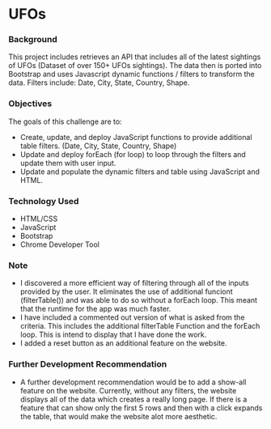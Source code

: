 # UFOs
### Background

This project includes retrieves an API that includes all of the latest sightings of UFOs (Dataset of over 150+ UFOs sightings). The data then is ported into Bootstrap and uses Javascript dynamic functions / filters to transform the data. Filters include: Date, City, State, Country, Shape. 

### Objectives

The goals of this challenge are to:
* Create, update, and deploy JavaScript functions to provide additional table filters. (Date, City, State, Country, Shape)
* Update and deploy forEach (for loop) to loop through the filters and update them with user input.
* Update and populate the dynamic filters and table using JavaScript and HTML.

### Technology Used
* HTML/CSS
* JavaScript
* Bootstrap
* Chrome Developer Tool

### Note
* I discovered a more efficient way of filtering through all of the inputs provided by the user. It eliminates the use of additional funciont (filterTable()) and was able to do so without a forEach loop. This meant that the runtime for the app was much faster. 
* I have included a commented out version of what is asked from the criteria. This includes the additional filterTable Function and the forEach loop. This is intend to display that I have done the work. 
* I added a reset button as an additional feature on the website. 

### Further Development Recommendation
* A further development recommendation would be to add a show-all feature on the website. Currently, without any filters, the website displays all of the data which creates a really long page. If there is a feature that can show only the first 5 rows and then with a click expands the table, that would make the website alot more aesthetic. 
